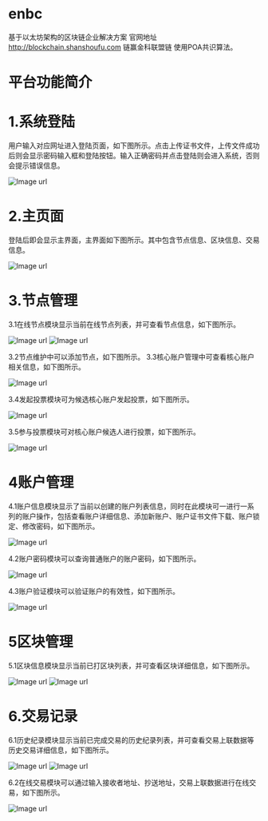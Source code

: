 # enbc
基于以太坊架构的区块链企业解决方案
官网地址 http://blockchain.shanshoufu.com
链赢金科联盟链 使用POA共识算法。
# 平台功能简介
# 1.系统登陆
用户输入对应网址进入登陆页面，如下图所示。点击上传证书文件，上传文件成功后则会显示密码输入框和登陆按钮。输入正确密码并点击登陆则会进入系统，否则会提示错误信息。

![Image url](https://github.com/18363992970/enbc/blob/master/picture/login.jpg)

# 2.主页面
登陆后即会显示主界面，主界面如下图所示。其中包含节点信息、区块信息、交易信息。

![Image url](https://github.com/18363992970/enbc/blob/master/picture/index.jpg)

# 3.节点管理
3.1在线节点模块显示当前在线节点列表，并可查看节点信息，如下图所示。

![Image url](https://github.com/18363992970/enbc/blob/master/picture/node.jpg)
![Image url](https://github.com/18363992970/enbc/blob/master/picture/nodeDetails.png)

3.2节点维护中可以添加节点，如下图所示。
3.3核心账户管理中可查看核心账户相关信息，如下图所示。

![Image url](https://github.com/18363992970/enbc/blob/master/picture/coreAccount.jpg)

3.4发起投票模块可为候选核心账户发起投票，如下图所示。

![Image url](https://github.com/18363992970/enbc/blob/master/picture/startVote.jpg)

3.5参与投票模块可对核心账户候选人进行投票，如下图所示。

![Image url](https://github.com/18363992970/enbc/blob/master/picture/vote.jpg)

# 4账户管理
4.1账户信息模块显示了当前以创建的账户列表信息，同时在此模块可一进行一系列的账户操作，包括查看账户详细信息、添加新账户、账户证书文件下载、账户锁定、修改密码，如下图所示。

![Image url](https://github.com/18363992970/enbc/blob/master/picture/account.jpg)

4.2账户密码模块可以查询普通账户的账户密码，如下图所示。

![Image url](https://github.com/18363992970/enbc/blob/master/picture/password.jpg)

4.3账户验证模块可以验证账户的有效性，如下图所示。

![Image url](https://github.com/18363992970/enbc/blob/master/picture/verification.jpg)

# 5区块管理
5.1区块信息模块显示当前已打区块列表，并可查看区块详细信息，如下图所示。

![Image url](https://github.com/18363992970/enbc/blob/master/picture/block.jpg)
![Image url](https://github.com/18363992970/enbc/blob/master/picture/blockDetails.jpg)

# 6.交易记录
6.1历史纪录模块显示当前已完成交易的历史纪录列表，并可查看交易上联数据等历史交易详细信息，如下图所示。

![Image url](https://github.com/18363992970/enbc/blob/master/picture/history.jpg)
![Image url](https://github.com/18363992970/enbc/blob/master/picture/historyDetails.jpg)

6.2在线交易模块可以通过输入接收者地址、抄送地址，交易上联数据进行在线交易，如下图所示。

![Image url](https://github.com/18363992970/enbc/blob/master/picture/transaction.jpg)


